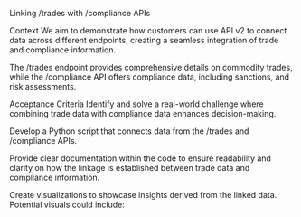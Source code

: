Linking /trades with /compliance APIs


Context
We aim to demonstrate how customers can use API v2 to connect data across different endpoints, creating a seamless integration of trade and compliance information. 

The /trades endpoint provides comprehensive details on commodity trades, while the /compliance API offers compliance data, including sanctions,  and risk assessments. 

Acceptance Criteria
Identify and solve a real-world challenge where combining trade data with compliance data enhances decision-making.

Develop a Python script that connects data from the /trades and /compliance APIs.

Provide clear documentation within the code to ensure readability and clarity on how the linkage is established between trade data and compliance information.

Create visualizations to showcase insights derived from the linked data. Potential visuals could include:
